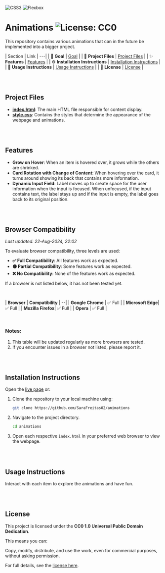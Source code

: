 ![CSS3](https://img.shields.io/badge/CSS3-%231572B6.svg?&style=flat&logo=css3&logoColor=white) ![Flexbox](https://img.shields.io/badge/Flexbox-1572B6?style=flat&logo=css3&logoColor=white)


# Animations ![License: CC0](https://img.shields.io/badge/License-CC0_1.0-lightgrey.svg)

This repository contains various animations that can in the future be implemented into a bigger project.


| Section                     | Link                                      |
---|
| 🎯 **Goal**                 | [Goal](#goal)                             |
| 📁 **Project Files**        | [Project Files](#project-files)           |
| ✨ **Features**              | [Features](#features)                     |
| ⚙️ **Installation Instructions** | [Installation Instructions](#installation-instructions) |
| 📝 **Usage Instructions**    | [Usage Instructions](#usage-instructions) |
| 📜 **License**              | [License](#license)                       |

<br>
<br>

## Project Files
- **[index.html](index.html)**: The main HTML file responsible for content display.
- **[style.css](style.css)**: Contains the styles that determine the appearance of the webpage and animations.

<br>
<br>

## Features
- **Grow on Hover**: When an item is hovered over, it grows while the others are shrinked.
- **Card Rotation with Change of Content**: When hovering over the card, it turns around showing its back that contains more information.
- **Dynamic Input Field**: Label moves up to create space for the user information when the input is focused. When unfocused, if the input contains text, the label stays up and if the input is empty, the label goes back to its original position.

<br>
<br>

## Browser Compatibility

*Last updated: 22-Aug-2024, 22:02*


To evaluate browser compatibility, three levels are used:

- **✅ Full Compatibility**: All features work as expected.
- **🟡 Partial Compatibility**: Some features work as expected.
- **❌ No Compatibility**: None of the features work as expected.

If a browser is not listed below, it has not been tested yet.

<br>

| **Browser**        | **Compatibility**  |
--|
| **Google Chrome** | ✅ Full            |
| **Microsoft Edge**| ✅ Full            |
| **Mozilla Firefox**| ✅ Full           |
| **Opera**         | ✅ Full            |

<br>

### Notes:
1. This table will be updated regularly as more browsers are tested.
2. If you encounter issues in a browser not listed, please report it.

<br>
<br>

## Installation Instructions
Open the [live page](https://sarafreitas02.github.io/animations/) or:
1. Clone the repository to your local machine using:
   ```bash
   git clone https://github.com/SaraFreitas02/animations
2. Navigate to the project directory.
   ```bash
   cd animations
3. Open each respective `index.html` in your preferred web browser to view the webpage.

<br>
<br>

## Usage Instructions
Interact with each item to explore the animations and have fun.

<br>
<br>

## License

This project is licensed under the **CC0 1.0 Universal Public Domain Dedication**.

This means you can:

Copy, modify, distribute, and use the work, even for commercial purposes, without asking permission.

For full details, see the [license here](./LICENSE).

